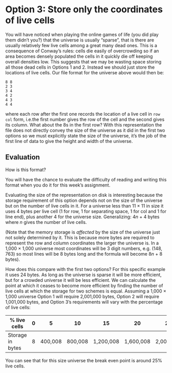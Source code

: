 # Option 3: Store only the coordinates of live cells

You will have noticed when playing the online games of life (you did
play them didn’t you?) that the universe is usually “sparse”, that is
there are usually relatively few live cells among a great many dead
ones. This is a consequence of Conway’s rules: cells die easily of
overcrowding so if an area becomes densely populated the cells in it
quickly die off keeping overall densities low. This suggests that we may
be wasting space storing all those dead cells in Options 1 and 2.
Instead we should just store the locations of live cells. Our file
format for the universe above would then be:

    8 8
    2 3
    3 4
    4 2
    4 3
    4 4

where each row after the first one records the location of a live cell
in `row col` form, i.e.the first number gives the row of the cell and
the second gives its column. What about the 8s in the first row? With
this representation the file does not directly convey the size of the
universe as it did in the first two options so we must explicitly state
the size of the universe, it’s the job of the first line of data to
give the height and width of the universe.

## Evaluation

How is this format?

You will have the chance to evaluate the difficulty of reading and
writing this format when you do it for this week’s assignment.

Evaluating the size of the representation on disk is interesting because
the storage requirement of this option depends not on the size of the
universe but on the number of live cells in it. For a universe less than
11 × 11 in size it uses 4 bytes per live cell (1 for row, 1 for
separating space, 1 for col and 1 for line end), plus another 4 for the
universe size. Generalizing: 4*n* + 4 bytes where _n_ gives the number
of live cells.

(Note that the memory storage is _affected_ by the size of the universe
just not solely determined by it. This is because more bytes are
required to represent the row and column coordinates the larger the
universe is. In a 1,000 × 1,000 universe most coordinates will be 3
digit numbers, e.g. (148, 763) so most lines will be 8 bytes long and
the formula will become 8*n* + 8 bytes).

How does this compare with the first two options? For this specific
example it uses 24 bytes. As long as the universe is sparse it will be
more efficient, but for a crowded universe it will be less efficient. We
can calculate the point at which it ceases to become more efficient by
finding the number of live cells at which the storage for two schemes is
equal. Assuming a 1,000 × 1,000 universe Option 1 will require 2,001,000
bytes, Option 2 will require 1,001,000 bytes, and Option 3’s
requirements will vary with the percentage of live cells:

| % live cells     | 0 | 5       | 10      | 15        | 20        | 25        |
|------------------|---|---------|---------|-----------|-----------|-----------|
| Storage in bytes | 8 | 400,008 | 800,008 | 1,200,008 | 1,600,008 | 2,000,008 |


You can see that for this size universe the break even point is around
25% live cells.
